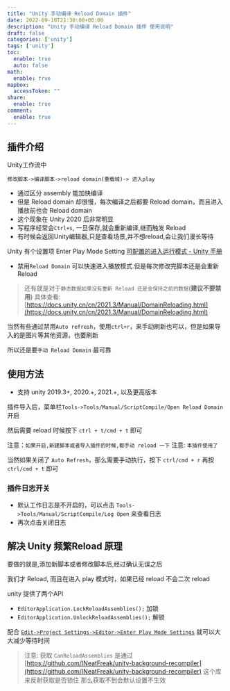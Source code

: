 ```yaml
---
title: "Unity 手动编译 Reload Domain 插件"
date: 2022-09-10T21:30:00+00:00
description: "Unity 手动编译 Reload Domain 插件 使用说明"
draft: false
categories: ['unity']
tags: ['unity']
toc:
  enable: true
  auto: false
math:
  enable: true
mapbox:
  accessToken: ""
share:
  enable: true
comment:
  enable: true
---
```


## 插件介绍

Unity工作流中

`修改脚本->编译脚本->reload domain(重载域)-> 进入play`

- 通过区分 assembly 能加快编译
- 但是 Reload domain 却很慢，每次编译之后都要 Reload domain，而且进入播放前也会 Reload domain
- 这个现象在 Unity 2020 后非常明显
- 写程序经常会`Ctrl+s`, 一旦保存,就会重新编译,继而触发 Reload
- 有时候会返回Unity编辑器,只是查看场景,并不想reload,会让我们漫长等待

Unity 有个设置项 Enter Play Mode Setting  [可配置的进入运行模式 - Unity 手册](https://docs.unity.cn/cn/2021.3/Manual/ConfigurableEnterPlayMode.html)

- 禁用`Reload Domain` 可以快速进入播放模式.但是每次修改完脚本还是会重新 Reload

> 还有就是对于`静态数据如果没有重新 Reload 还是会保持之前的数据`(**建议不要禁用**) 具体查看: [https://docs.unity.cn/cn/2021.3/Manual/DomainReloading.html](https://docs.unity.cn/cn/2021.3/Manual/DomainReloading.html)

当然有些通过禁用`Auto refresh`，使用`ctrl+r`，来手动刷新也可以，但是如果导入的是图片等其他资源，也要刷新

所以还是要`手动 Reload Domain` 最可靠

## 使用方法

- 支持 unity 2019.3+, 2020.+, 2021.+, 以及更高版本

插件导入后，菜单栏`Tools->Tools/Manual/ScriptCompile/Open Reload Domain` 开启

然后需要 reload 时候按下 `ctrl + t/cmd + t` 即可

注意：`如果开启,新建脚本或者导入插件的时候,都手动 reload 一下`
注意: `本插件使用了 `

当然如果关闭了 `Auto Refresh`，那么需要手动执行，按下 `ctrl/cmd + r` 再按 `ctrl/cmd + t` 即可

### 插件日志开关

- 默认工作日志是不开启的，可以点击 `Tools->Tools/Manual/ScriptCompile/Log Open` 来查看日志
- 再次点击关闭日志

## 解决 Unity 频繁Reload 原理

要做的就是,添加新脚本或者修改脚本后,经过确认无误之后

我们才 Reload, 而且在进入 play 模式时，如果已经 reload 不会二次 reload

unity 提供了两个API

- `EditorApplication.LockReloadAssemblies();` 加锁
- `EditorApplication.UnlockReloadAssemblies();` 解锁

配合 [`Edit->Project Settings->Editor->Enter Play Mode Settings`](https://docs.unity3d.com/2019.3/Documentation/Manual/ConfigurableEnterPlayMode.html) 就可以大大减少等待时间

> 注意: 获取 `CanReloadAssemblies` 是通过 [https://github.com/INeatFreak/unity-background-recompiler](https://github.com/INeatFreak/unity-background-recompiler) 这个库来反射获取是否锁住
> 那么获取不到会默认设置不生效
